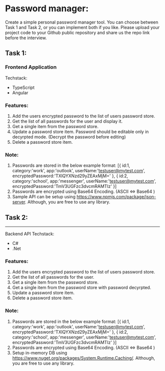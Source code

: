 # Password manager:

Create a simple personal password manager tool.
You can choose between Task 1 and Task 2, or you can implement both if you like.
Please upload your project code to your Github public repository and share us the repo link before the interview.

## Task 1:
### Frontend Application
Techstack:
- TypeScript
- Angular

### Features:
1. Add the users encrypted password to the list of users password store.
2. Get the list of all passwords for the user and display it.
3. Get a single item from the password store.
4. Update a password store item. Password should be editable only in decyrpted mode. (Decrypt the password before editing)
5. Delete a password store item.

### Note:
1. Passwords are stored in the below example format:
 [{ id:1, category:'work', app:'outlook', userName:'testuser@mytest.com', encryptedPassword:'TXlQYXNzd29yZEAxMjM=' },
  { id:2, category:'school', app:'messenger', userName:'testuser@mytest.com', encryptedPassword:'TmV3UGFzc3dvcmRAMTIz' }]
2. Passwords are encrypted using Base64 Encoding. (ASCII <=> Base64 )
3. Sample API can be setup using https://www.npmjs.com/package/json-server. Although, you are free to use any library.

## Task 2:
-------
Backend API
Techstack:
- C#
- .Net

### Features:
1. Add the users encrypted password to the list of users password store.
2. Get the list of all passwords for the user.
3. Get a single item from the password store. 
3. Get a single item from the password store with password decyrpted.
4. Update a password store item.
5. Delete a password store item.

### Note:
1. Passwords are stored in the below example format:
 [{ id:1, category:'work', app:'outlook', userName:'testuser@mytest.com', encryptedPassword:'TXlQYXNzd29yZEAxMjM=' },
  { id:2, category:'school', app:'messenger', userName:'testuser@mytest.com', encryptedPassword:'TmV3UGFzc3dvcmRAMTIz' }]
2. Passwords are encrypted using Base64 Encoding. (ASCII <=> Base64 )
3. Setup in-memory DB using https://www.nuget.org/packages/System.Runtime.Caching/. Although, you are free to use any library.

